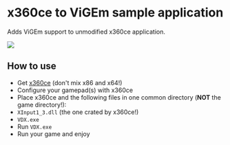 # x360ce to ViGEm sample application
Adds ViGEm support to unmodified x360ce application.

![](https://lh3.googleusercontent.com/-hkVia9DAzRA/WagauZ7JsZI/AAAAAAAAAQ0/emEbEHo4PjMvkIzTvx9EPkabw34xlJbOwCHMYCw/s0/VDX_2017-08-31_16-18-32.png)

## How to use
- Get [x360ce](https://github.com/x360ce/x360ce) (don't mix x86 and x64!)
- Configure your gamepad(s) with x360ce
- Place x360ce and the following files in one common directory (**NOT** the game directory!):
 - `XInput1_3.dll` (the one crated by x360ce!)
 - `VDX.exe`
- Run `VDX.exe`
- Run your game and enjoy
